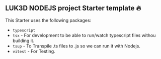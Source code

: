 ## LUK3D NODEJS project Starter template 🔥

This Starter uses the following packages:


- `typescript`
- `tsx` - For development to be able to run/watch typescript files withou building it.
- `tsup` - To Transpile .ts files to .js so we can run it with Nodejs.
- `vitest` - For Testing.

